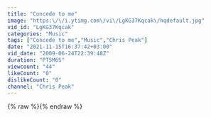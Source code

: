 ```yaml
---
title: "Concede to me"
image: "https:\/\/i.ytimg.com\/vi\/LgKG37Kqcak\/hqdefault.jpg"
vid_id: "LgKG37Kqcak"
categories: "Music"
tags: ["Concede to me","Music","Chris Peak"]
date: "2021-11-15T16:37:42+03:00"
vid_date: "2009-06-24T22:39:48Z"
duration: "PT5M6S"
viewcount: "44"
likeCount: "0"
dislikeCount: "0"
channel: "Chris Peak"
---
```

{% raw %}{% endraw %}
